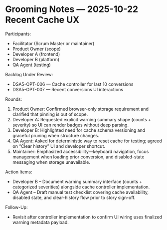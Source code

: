 # Grooming Notes — 2025-10-22 Recent Cache UX
Participants:
- Facilitator (Scrum Master or maintainer)
- Product Owner (scope)
- Developer A (frontend)
- Developer B (platform)
- QA Agent (testing)

Backlog Under Review:
- DSA5-OPT-006 — Cache controller for last 10 conversions
- DSA5-OPT-007 — Recent conversions UI interactions

Rounds:
1. Product Owner: Confirmed browser-only storage requirement and clarified that pinning is out of scope.
2. Developer A: Requested explicit warning summary shape (counts + severity) so UI can render badges without deep parsing.
3. Developer B: Highlighted need for cache schema versioning and graceful pruning when structure changes.
4. QA Agent: Asked for deterministic way to reset cache for testing; agreed on “Clear history” UI and developer shortcut.
5. Maintainer: Emphasized accessibility—keyboard navigation, focus management when loading prior conversion, and disabled-state messaging when storage unavailable.

Action Items:
- Developer B – Document warning summary interface (counts + categorized severities) alongside cache controller implementation.
- QA Agent – Draft manual test checklist covering cache availability, disabled state, and clear-history flow prior to story sign-off.

Follow-Up:
- Revisit after controller implementation to confirm UI wiring uses finalized warning metadata payload.
